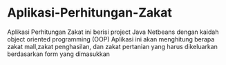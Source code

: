 # Aplikasi-Perhitungan-Zakat
Aplikasi Perhitungan Zakat ini berisi project Java Netbeans dengan kaidah object oriented programming (OOP)
Aplikasi ini akan menghitung berapa zakat mall,zakat penghasilan, dan zakat pertanian yang harus dikeluarkan berdasarkan form yang dimasukkan
